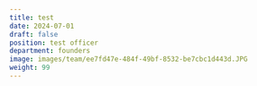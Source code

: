 ```yaml
---
title: test
date: 2024-07-01
draft: false
position: test officer
department: founders
image: images/team/ee7fd47e-484f-49bf-8532-be7cbc1d443d.JPG
weight: 99
---
```

